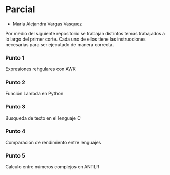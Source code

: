 # Parcial

- Maria Alejandra Vargas Vasquez

Por medio del siguiente repositorio se trabajan distintos temas trabajados a lo largo del primer corte. Cada uno de ellos tiene las instrucciones necesarias para ser ejecutado de manera correcta.

### Punto 1

Expresiones rehgulares con AWK

### Punto 2

Función Lambda en Python 

### Punto 3

Busqueda de texto en el lenguaje C

### Punto 4

Comparación de rendimiento entre lenguajes

### Punto 5

Calculo entre números complejos en ANTLR
